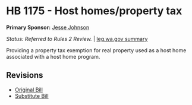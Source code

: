 # HB 1175 - Host homes/property tax
**Primary Sponsor:** [Jesse Johnson](/person/leg/johnson_je.md)

*Status: Referred to Rules 2 Review.* | [leg.wa.gov summary](https://app.leg.wa.gov/billsummary?BillNumber=1175&Year=2021)

Providing a property tax exemption for real property used as a host home associated with a host home program. 

## Revisions
* [Original Bill](1/)
* [Substitute Bill](S/)